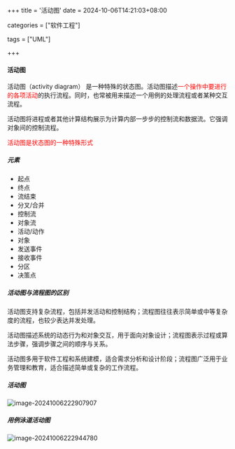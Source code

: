 +++
title = '活动图'
date = 2024-10-06T14:21:03+08:00

categories = ["软件工程"]

tags = ["UML"]

+++



#### 活动图



活动图（activity diagram） 是一种特殊的状态图。活动图描述<font color='red'>一个操作中要进行的各项活动</font>的执行流程。同时，也常被用来描述一个用例的处理流程或者某种交互流程。

活动图将进程或者其他计算结构展示为计算内部一步步的控制流和数据流。它强调对象间的控制流程。



<font color='red'>活动图是状态图的一种特殊形式</font>



##### 元素

- 起点
- 终点
- 流结束
- 分叉/合并
- 控制流
- 对象流
- 活动/动作
- 对象
- 发送事件
- 接收事件
- 分区
- 决策点





##### 活动图与流程图的区别

活动图支持复杂流程，包括并发活动和控制结构；流程图往往表示简单或中等复杂度的流程，也较少表达并发处理。

活动图描述系统的动态行为和对象交互，用于面向对象设计；流程图表示过程或算法步骤，强调步骤之间的顺序与关系。

活动图多用于软件工程和系统建模，适合需求分析和设计阶段；流程图广泛用于业务管理和教育，适合描述简单或复杂的工作流程。



##### 活动图

![image-20241006222907907](https://filestore.lifepoem.fun/know/202410062229947.png)



##### 用例泳道活动图

![image-20241006222944780](https://filestore.lifepoem.fun/know/202410062229817.png)

